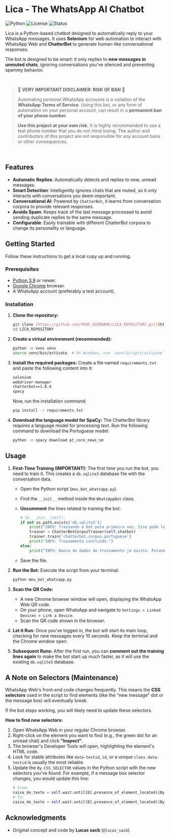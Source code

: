 # Lica - The WhatsApp AI Chatbot

![Python](https://img.shields.io/badge/python-3.9+-blue.svg)
![License](https://img.shields.io/badge/license-MIT-green.svg)
![Status](https://img.shields.io/badge/status-maintenance--required-yellow.svg)

Lica is a Python-based chatbot designed to automatically reply to your WhatsApp messages. It uses **Selenium** for web automation to interact with WhatsApp Web and **ChatterBot** to generate human-like conversational responses.

The bot is designed to be smart: it only replies to **new messages in unmuted chats**, ignoring conversations you've silenced and preventing spammy behavior.

<br>

> 🚨 **VERY IMPORTANT DISCLAIMER: RISK OF BAN** 🚨
>
> Automating personal WhatsApp accounts is a violation of the **WhatsApp Terms of Service**. Using this bot, or any form of automation on your personal account, can result in a **permanent ban of your phone number**.
>
> **Use this project at your own risk.** It is highly recommended to use a test phone number that you do not mind losing. The author and contributors of this project are not responsible for any account bans or other consequences.

<br>

## Features

-   **Automatic Replies**: Automatically detects and replies to new, unread messages.
-   **Smart Detection**: Intelligently ignores chats that are muted, so it only interacts with conversations you deem important.
-   **Conversational AI**: Powered by `ChatterBot`, it learns from conversation corpora to provide relevant responses.
-   **Avoids Spam**: Keeps track of the last message processed to avoid sending duplicate replies to the same message.
-   **Configurable**: Easily trainable with different ChatterBot corpora to change its personality or language.

## Getting Started

Follow these instructions to get a local copy up and running.

### Prerequisites

-   [Python 3.9](https://www.python.org/downloads/) or newer.
-   [Google Chrome](https://www.google.com/chrome/) browser.
-   A WhatsApp account (preferably a test account).

### Installation

1.  **Clone the repository:**
    ```sh
    git clone [https://github.com/YOUR_USERNAME/LICA_REPOSITORY.git](https://github.com/YOUR_USERNAME/LICA_REPOSITORY.git)
    cd LICA_REPOSITORY
    ```

2.  **Create a virtual environment (recommended):**
    ```sh
    python -m venv venv
    source venv/bin/activate  # On Windows, use `venv\Scripts\activate`
    ```

3.  **Install the required packages:**
    Create a file named `requirements.txt` and paste the following content into it:
    ```txt
    selenium
    webdriver-manager
    chatterbot==1.0.4
    spacy
    ```
    Now, run the installation command:
    ```sh
    pip install -r requirements.txt
    ```

4.  **Download the language model for SpaCy:**
    The ChatterBot library requires a language model for processing text. Run the following command to download the Portuguese model:
    ```sh
    python -m spacy download pt_core_news_sm
    ```

## Usage

1.  **First-Time Training (IMPORTANT):**
    The first time you run the bot, you need to train it. This creates a `db.sqlite3` database file with the conversation data.
    -   Open the Python script (`meu_bot_whatsapp.py`).
    -   Find the `__init__` method inside the `WhatsAppBot` class.
    -   **Uncomment** the lines related to training the bot:

        ```python
        # In __init__(self):
        if not os.path.exists('db.sqlite3'):
            print("INFO: Treinando o bot pela primeira vez. Isso pode levar alguns minutos...")
            trainer = ChatterBotCorpusTrainer(self.chatbot)
            trainer.train('chatterbot.corpus.portuguese')
            print("INFO: Treinamento concluído.")
        else:
            print("INFO: Banco de dados de treinamento já existe. Pulando treinamento.")
        ```
    -   Save the file.

2.  **Run the Bot:**
    Execute the script from your terminal:
    ```sh
    python meu_bot_whatsapp.py
    ```

3.  **Scan the QR Code:**
    -   A new Chrome browser window will open, displaying the WhatsApp Web QR code.
    -   On your phone, open WhatsApp and navigate to `Settings > Linked Devices > Link a Device`.
    -   Scan the QR code shown in the browser.

4.  **Let it Run:**
    Once you've logged in, the bot will start its main loop, checking for new messages every 10 seconds. Keep the terminal and the Chrome window open.

5.  **Subsequent Runs:**
    After the first run, you can **comment out the training lines again** to make the bot start up much faster, as it will use the existing `db.sqlite3` database.

## A Note on Selectors (Maintenance)

WhatsApp Web's front-end code changes frequently. This means the **CSS selectors** used in the script to find elements (like the "new message" dot or the message box) will eventually break.

If the bot stops working, you will likely need to update these selectors.

**How to find new selectors:**
1.  Open WhatsApp Web in your regular Chrome browser.
2.  Right-click on the element you want to find (e.g., the green dot for an unread chat) and click **"Inspect"**.
3.  The browser's Developer Tools will open, highlighting the element's HTML code.
4.  Look for stable attributes like `data-testid`, `id`, or a unique `class`. `data-testid` is usually the most reliable.
5.  Update the `By.CSS_SELECTOR` values in the Python script with the new selectors you've found. For example, if a message box selector changes, you would update this line:
    ```python
    # From:
    caixa_de_texto = self.wait.until(EC.presence_of_element_located((By.CSS_SELECTOR, 'div[data-testid="old-selector"]')))
    # To:
    caixa_de_texto = self.wait.until(EC.presence_of_element_located((By.CSS_SELECTOR, 'div[data-testid="new-selector-you-found"]')))
    ```

## Acknowledgments

-   Original concept and code by **Lucas sacb** (`@lucas_sacb`).
